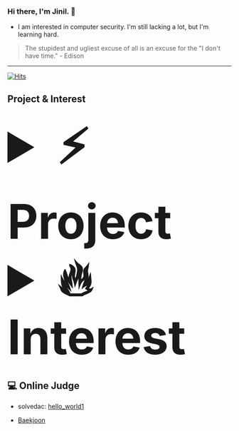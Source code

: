 ### Hi there, I'm Jinil. 👋       
     
* I am interested in computer security. I'm still lacking a lot, but I'm learning hard.   

> The stupidest and ugliest excuse of all is an excuse for the "I don't have time." - Edison
-----------------    

[![Hits](https://hits.seeyoufarm.com/api/count/incr/badge.svg?url=https%3A%2F%2Fgithub.com%2Fjiniljeil%2Fhit-counter&count_bg=%23141415&title_bg=%23555555&icon=&icon_color=%23E7E0E0&title=hits&edge_flat=false)](https://hits.seeyoufarm.com)

## Project & Interest
<details>
     <summary style="font-size: 80pt; font-weight: bold">⚡ Project </summary> <br>
     <ul> 
          <li><a href="#">Arp Spoofing (Network hacking) (2019-1)</a></li>
          <li><a href="https://github.com/jiniljeil/hgu_shop">HGU SHOP Application (2019-2)</a></li>
          <li><a href="https://github.com/jiniljeil/JavaProject">Connect6 (2020-1)</a></li>
          <li><a href="https://github.com/jiniljeil/CppExample">C++ Education Video Contest (2020-2)</a></li>
          <li><a href="https://github.com/jiniljeil/Class_Assessment">Lecture Assessment Website (2020-2)</a></li>
          <li><a href="https://github.com/jiniljeil/PlaceofMeeting">Place of Meeting Application (2021-1)</a></li>
          <li><a href="https://github.com/jiniljeil/LAN-STUDY">LAN STUDY (Secure Coding Contest) (2021-1)</a></li>
          <li><a href="https://github.com/jiniljeil/MobileCar-Control-System">MobileCar Control System (2021-2)</a></li>
     </ul> 
</details>

<details> 
     <summary style="font-size: 80pt; font-weight: bold"> 🔥 Interest </summary> <br>
     <ul>
          <li>Language
               <ul>
                    <li>C/C++/Assembly</li>
                    <li>Java</li>
                    <li>Python</li>
                    <li>Web (Javascript, PHP, JSP)</li>
                    <li>Mobile Application (Dart)</li>
               </ul>
          </li>
          <li>Security
               <ul>
                    <li>Web</li>
                    <li>Crypto</li>
                    <li>System</li>
                    <li>Network</li>
               </ul>
          </li>
     </ul>
</details>

## 💻 Online Judge    
* solvedac: [hello_world1](https://solved.ac/profile/hello_world1)
- [Baekjoon](https://www.acmicpc.net/user/hello_world1)   
  
<!--
[![백준 티어](http://mazassumnida.wtf/api/v2/generate_badge?boj=hello_world1)](https://www.acmicpc.net/user/hello_world1)   

**jiniljeil/jiniljeil** is a ✨ _special_ ✨ repository because its `README.md` (this file) appears on your GitHub profile.
 
Here are some ideas to get you started:

- 🔭 I’m currently working on ...
- 🌱 I’m currently learning ...
- 👯 I’m looking to collaborate on ...
- 🤔 I’m looking for help with ...
- 💬 Ask me about ...
- 📫 How to reach me: ...
- 😄 Pronouns: ...
- ⚡ Fun fact: ...
-->
